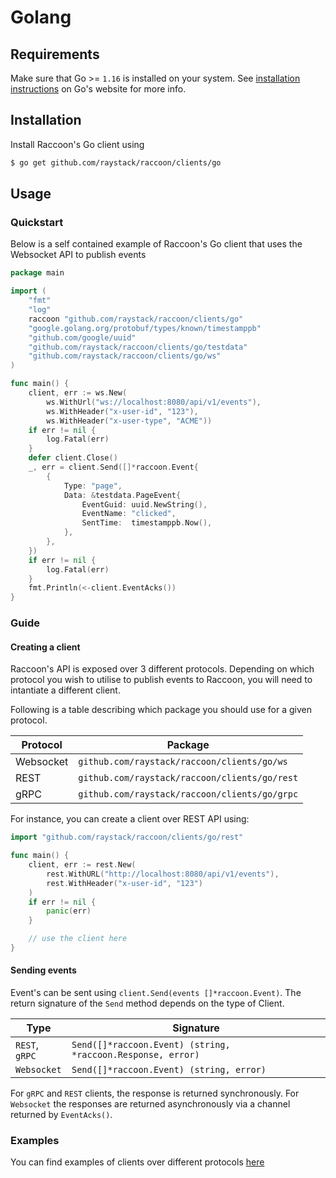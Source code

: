 # Golang

## Requirements
Make sure that Go >= `1.16` is installed on your system. See [installation instructions](https://go.dev/doc/install) on Go's website for more info.

## Installation
Install Raccoon's Go client using
```bash
$ go get github.com/raystack/raccoon/clients/go
```
## Usage

### Quickstart

Below is a self contained example of Raccoon's Go client that uses the Websocket API to publish events

```go title="quickstart.go"
package main

import (
    "fmt"
    "log"
    raccoon "github.com/raystack/raccoon/clients/go"
    "google.golang.org/protobuf/types/known/timestamppb"
    "github.com/google/uuid"
    "github.com/raystack/raccoon/clients/go/testdata"
    "github.com/raystack/raccoon/clients/go/ws"
)

func main() {
    client, err := ws.New(
        ws.WithUrl("ws://localhost:8080/api/v1/events"),
        ws.WithHeader("x-user-id", "123"),
        ws.WithHeader("x-user-type", "ACME"))
    if err != nil {
        log.Fatal(err)
    }
    defer client.Close()
    _, err = client.Send([]*raccoon.Event{
        {
            Type: "page",
            Data: &testdata.PageEvent{
                EventGuid: uuid.NewString(),
                EventName: "clicked",
                SentTime:  timestamppb.Now(),
            },
        },
    })
    if err != nil {
        log.Fatal(err)
    }
    fmt.Println(<-client.EventAcks())
}
```

### Guide

#### Creating a client

Raccoon's API is exposed over 3 different protocols.
Depending on which protocol you wish to utilise to publish events to Raccoon, you will need to intantiate a different client.

Following is a table describing which package you should use for a given protocol.

| Protocol | Package |
| --- | --- |
| Websocket | `github.com/raystack/raccoon/clients/go/ws` |
| REST | `github.com/raystack/raccoon/clients/go/rest` |
| gRPC | `github.com/raystack/raccoon/clients/go/grpc` |

For instance, you can create a client over REST API using:
```go
import "github.com/raystack/raccoon/clients/go/rest"

func main() {
    client, err := rest.New(
        rest.WithURL("http://localhost:8080/api/v1/events"),
        rest.WithHeader("x-user-id", "123")
    )
    if err != nil {
        panic(err)
    }

    // use the client here
}
```

#### Sending events

Event's can be sent using `client.Send(events []*raccoon.Event)`. The return signature of the `Send` method depends on the type of Client.

| Type | Signature |
| --- | --- |
| `REST`, `gRPC` | `Send([]*raccoon.Event) (string, *raccoon.Response, error)` |
| `Websocket` | `Send([]*raccoon.Event) (string, error)` |

For `gRPC` and `REST` clients, the response is returned synchronously. For `Websocket` the responses are returned asynchronously via a channel returned by `EventAcks()`.

### Examples
You can find examples of clients over different protocols [here](https://github.com/raystack/raccoon/tree/main/clients/go/examples)
